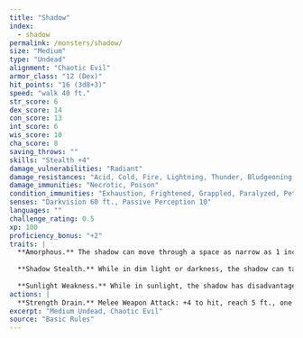 ```yaml
---
title: "Shadow"
index:
  - shadow
permalink: /monsters/shadow/
size: "Medium"
type: "Undead"
alignment: "Chaotic Evil"
armor_class: "12 (Dex)"
hit_points: "16 (3d8+3)"
speed: "walk 40 ft."
str_score: 6
dex_score: 14
con_score: 13
int_score: 6
wis_score: 10
cha_score: 8
saving_throws: ""
skills: "Stealth +4"
damage_vulnerabilities: "Radiant"
damage_resistances: "Acid, Cold, Fire, Lightning, Thunder, Bludgeoning, Piercing, And Slashing From Nonmagical Weapons"
damage_immunities: "Necrotic, Poison"
condition_immunities: "Exhaustion, Frightened, Grappled, Paralyzed, Petrified, Poisoned, Prone, Restrained"
senses: "Darkvision 60 ft., Passive Perception 10"
languages: ""
challenge_rating: 0.5
xp: 100
proficiency_bonus: "+2"
traits: |
  **Amorphous.** The shadow can move through a space as narrow as 1 inch wide without squeezing.
  
  **Shadow Stealth.** While in dim light or darkness, the shadow can take the Hide action as a bonus action. Its stealth bonus is also improved to +6.
  
  **Sunlight Weakness.** While in sunlight, the shadow has disadvantage on attack rolls, ability checks, and saving throws.
actions: |
  **Strength Drain.** Melee Weapon Attack: +4 to hit, reach 5 ft., one creature. Hit: 9 (2d6 + 2) necrotic damage, and the target's Strength score is reduced by 1d4. The target dies if this reduces its Strength to 0. Otherwise, the reduction lasts until the target finishes a short or long rest. If a non-evil humanoid dies from this attack, a new shadow rises from the corpse 1d4 hours later.  
excerpt: "Medium Undead, Chaotic Evil"
source: "Basic Rules"
---
```


